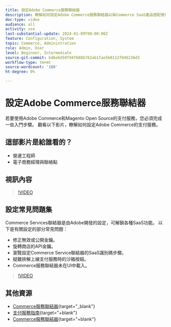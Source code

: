 ```yaml
---
title: 設定Adobe Commerce服務聯結器
description: 瞭解如何設定Adobe Commerce服務聯結器以與Commerce SaaS產品搭配使用，以及瞭解如何解決常見問題。
doc-type: video
audience: all
activity: use
last-substantial-update: 2024-01-09T00:00:00Z
feature: Configuration, System
topic: Commerce, Administration
role: Admin, User
level: Beginner, Intermediate
source-git-commit: bd6e6d50f94f688b762ab1fae5b0112f046236d3
workflow-type: tm+mt
source-wordcount: '160'
ht-degree: 0%

---
```


# 設定Adobe Commerce服務聯結器

若要使用Adobe Commerce和Magento Open Source的支付服務，您必須完成一些入門步驟。 觀看以下影片，瞭解如何設定Adobe Commerce的支付服務。

## 這部影片是給誰看的？

- 營運工程師
- 電子商務經理與聯絡點

## 視訊內容

>[!VIDEO](https://video.tv.adobe.com/v/3425957?learn=on)

## 設定常見問題集

Commerce Services聯結器是由Adobe開發的設定，可解鎖各種SaaS功能。 以下是有關設定的部分常見問題：

- 修正無效或公開金鑰。
- 旋轉商店的API金鑰。
- 瀏覽設定Commerce Service聯結器的SaaS識別碼步驟。
- 疑難排解上線支付服務時的沙箱按鈕。
- Commerce服務聯結器未在UI中載入。

>[!VIDEO](https://video.tv.adobe.com/v/3425959?learn=on)

## 其他資源

- [Commerce服務聯結器](https://experienceleague.adobe.com/docs/commerce-merchant-services/user-guides/integration-services/saas.html){target="_blank"}
- [支付服務指南](https://experienceleague.adobe.com/docs/commerce-merchant-services/payment-services/guide-overview.html){target="+blank"}
- [Commerce服務聯結器](https://experienceleague.adobe.com/docs/commerce-merchant-services/user-guides/integration-services/saas.html){target="+blank"}
